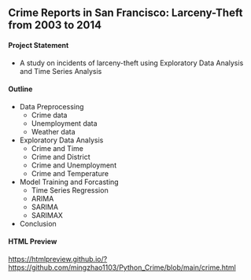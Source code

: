 ## Crime Reports in San Francisco: Larceny-Theft from 2003 to 2014

#### Project Statement 

- A study on incidents of larceny-theft using Exploratory Data Analysis and Time Series Analysis

#### Outline

- Data Preprocessing
  - Crime data
  - Unemployment data
  - Weather data
- Exploratory Data Analysis
  - Crime and Time
  - Crime and District
  - Crime and Unemployment
  - Crime and Temperature
- Model Training and Forcasting
  - Time Series Regression
  - ARIMA
  - SARIMA
  - SARIMAX
- Conclusion  

#### HTML Preview

https://htmlpreview.github.io/?https://github.com/mingzhao1103/Python_Crime/blob/main/crime.html
